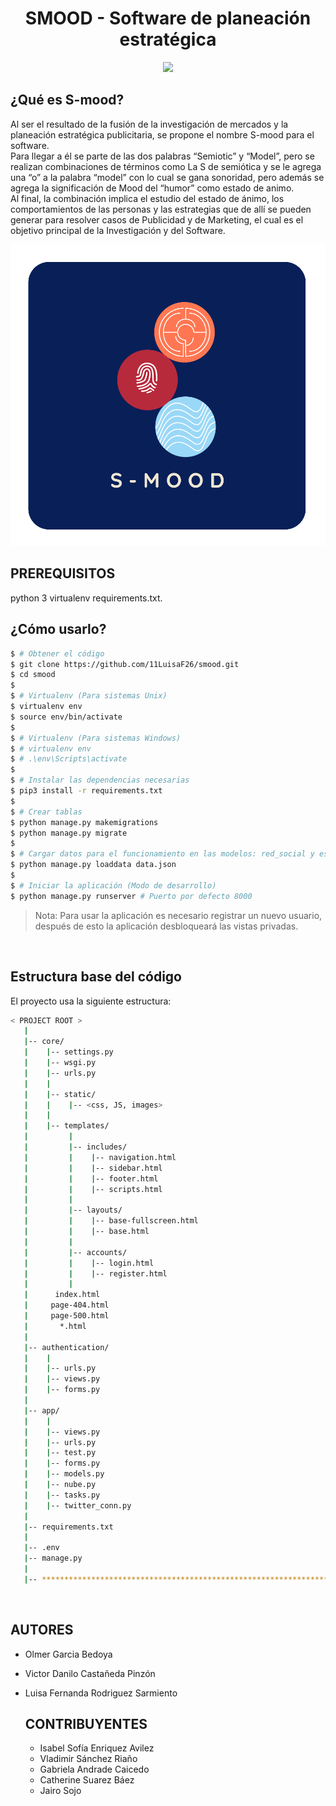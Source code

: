 <h1 align="center" color="blue">SMOOD - Software de planeación estratégica </H1>

<p align="center">
  <img src="https://i.pinimg.com/originals/ae/06/64/ae06647022c506cd7541fec434f607ad.jpg" />
</p>

## ¿Qué es S-mood?
Al ser el resultado de la fusión de la investigación de mercados y la planeación estratégica publicitaria,
se propone el nombre S-mood para el software.  
Para llegar a él se parte de las dos palabras “Semiotic” y “Model”, 
pero se realizan  combinaciones de términos como  La S de semiótica y 
se le agrega una “o” a la palabra “model” con lo cual se gana sonoridad, 
pero además se agrega la significación de Mood del “humor” como estado de animo.  
Al final, la combinación implica el estudio del estado de ánimo, 
los comportamientos de las personas y las estrategias que de allí 
se pueden generar para resolver casos de Publicidad y de Marketing, 
el cual es el objetivo principal de la Investigación y del Software.

![GitHub Logo](/core/static/assets/images/1logo.png)


## PREREQUISITOS
python 3
virtualenv
requirements.txt.

## ¿Cómo usarlo?

```bash
$ # Obtener el código
$ git clone https://github.com/11LuisaF26/smood.git
$ cd smood
$
$ # Virtualenv (Para sistemas Unix)
$ virtualenv env
$ source env/bin/activate
$
$ # Virtualenv (Para sistemas Windows)
$ # virtualenv env
$ # .\env\Scripts\activate
$
$ # Instalar las dependencias necesarias
$ pip3 install -r requirements.txt
$
$ # Crear tablas
$ python manage.py makemigrations
$ python manage.py migrate
$
$ # Cargar datos para el funcionamiento en las modelos: red_social y estado_empresa
$ python manage.py loaddata data.json
$
$ # Iniciar la aplicación (Modo de desarrollo)
$ python manage.py runserver # Puerto por defecto 8000
```

> Nota: Para usar la aplicación es necesario registrar un nuevo usuario, después de esto la aplicación desbloqueará las vistas privadas.

<br />

## Estructura base del código

El proyecto usa la siguiente estructura:

```bash
< PROJECT ROOT >
   |
   |-- core/
   |    |-- settings.py
   |    |-- wsgi.py
   |    |-- urls.py
   |    |
   |    |-- static/
   |    |    |-- <css, JS, images>
   |    |
   |    |-- templates/
   |         |
   |         |-- includes/
   |         |    |-- navigation.html
   |         |    |-- sidebar.html
   |         |    |-- footer.html
   |         |    |-- scripts.html
   |         |
   |         |-- layouts/
   |         |    |-- base-fullscreen.html
   |         |    |-- base.html
   |         |
   |         |-- accounts/
   |         |    |-- login.html
   |         |    |-- register.html
   |         |
   |      index.html
   |     page-404.html
   |     page-500.html
   |       *.html
   |
   |-- authentication/
   |    |
   |    |-- urls.py
   |    |-- views.py
   |    |-- forms.py
   |
   |-- app/
   |    |
   |    |-- views.py
   |    |-- urls.py
   |    |-- test.py
   |    |-- forms.py
   |    |-- models.py
   |    |-- nube.py
   |    |-- tasks.py
   |    |-- twitter_conn.py
   |
   |-- requirements.txt
   |
   |-- .env
   |-- manage.py
   |
   |-- ************************************************************************
```
<br />

## AUTORES 

*   Olmer Garcia Bedoya 
*   Victor Danilo Castañeda Pinzón
*   Luisa Fernanda Rodriguez Sarmiento

    ##  CONTRIBUYENTES
    *   Isabel Sofía Enriquez Avilez
    *   Vladimir Sánchez Riaño
    *   Gabriela Andrade Caicedo
    *   Catherine Suarez Báez
	  *	  Jairo Sojo